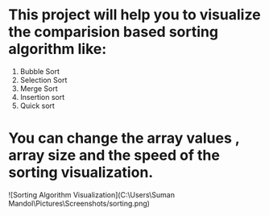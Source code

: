 # This project will help you to visualize the comparision based sorting algorithm like:
1. Bubble Sort  
2. Selection Sort  
3. Merge Sort  
4. Insertion sort
5. Quick sort
# You can change the array values , array size  and the speed of the sorting visualization. 

![Sorting Algorithm Visualization](C:\Users\Suman Mandol\Pictures\Screenshots/sorting.png)


